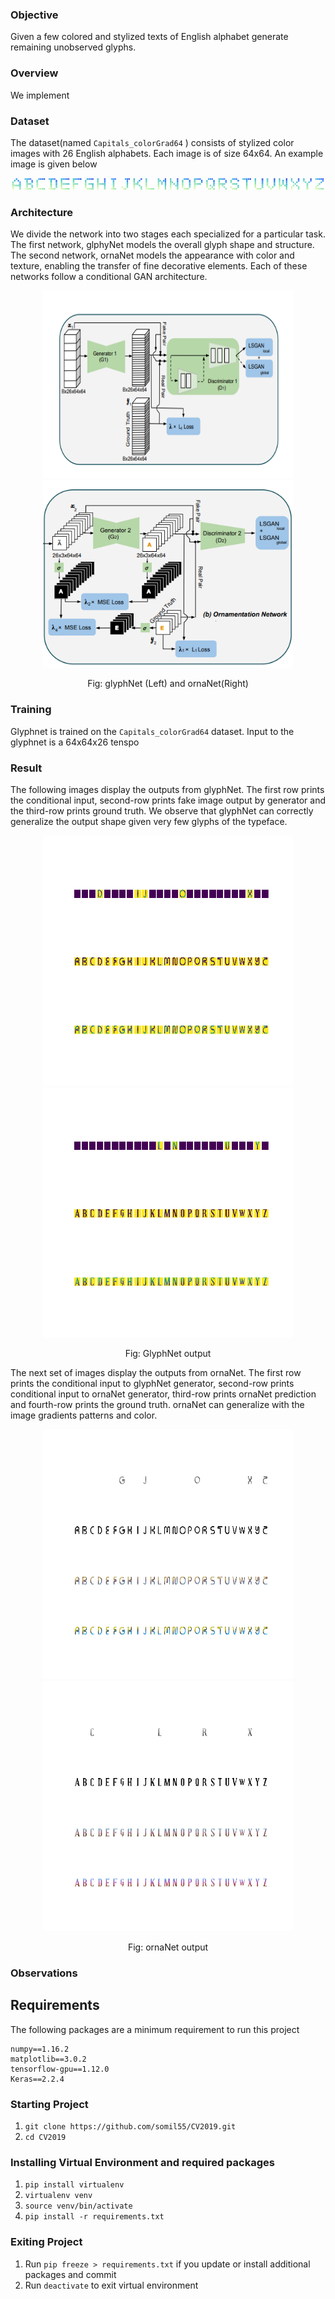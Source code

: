 ### Objective
Given a few colored and stylized texts of English alphabet generate remaining unobserved glyphs.  

### Overview
We implement 



### Dataset
The dataset(named `Capitals_colorGrad64` ) consists of stylized color images with 26 English alphabets. Each image is of size 64x64. An example image is given below
<p align='center'>
  <img src='./outputs/dataset/0.png' alt='input'/>
</p>

### Architecture
We divide the network into two stages each specialized for a particular task. The first network, glphyNet models the
overall glyph shape and structure. The second network, ornaNet models the appearance with color and texture, enabling the transfer of fine decorative elements. Each of these networks follow a conditional GAN architecture.   
<p align='center'>
  <img src='./architecture/glyphNet.png' alt='input' width="400" height="300"/>
  <img src='./architecture/ornaNet.png' alt='input' width="400" height="300"/>
</p>
<p align='center'>
    Fig: glyphNet (Left) and ornaNet(Right)  
</p>

### Training
Glyphnet is trained on the `Capitals_colorGrad64` dataset. Input to the glyphnet is a 64x64x26 tenspo  

### Result
The following images display the outputs from glyphNet. The first row prints the conditional input, second-row prints fake image output by generator and the third-row prints ground truth. We observe that glyphNet can correctly generalize the output shape given very few glyphs of the typeface.
<p align='center'>
  <img src='./outputs/glyphNet/1.png' alt='input' width="400" height="400"/>
  <img src='./outputs/glyphNet/10.png' alt='input' width="400" height="400"/>
</p>
<p align='center'>
    Fig: GlyphNet output  
</p>

The next set of images display the outputs from ornaNet. The first row prints the conditional input to glyphNet generator, second-row prints conditional input to ornaNet generator, third-row prints ornaNet prediction and fourth-row prints the ground truth. ornaNet can generalize with the image gradients patterns and color. 
<p align='center'>
  <img src='./outputs/ornaNet/1.png' alt='input' width="400" height="400"/>
  <img src='./outputs/ornaNet/10.png' alt='input' width="400" height="400"/>
</p>
<p align='center'>
    Fig: ornaNet output  
</p>

### Observations


## Requirements 
The following packages are a minimum requirement to run this project

```
numpy==1.16.2
matplotlib==3.0.2
tensorflow-gpu==1.12.0
Keras==2.2.4
```

### Starting Project
1. `git clone https://github.com/somil55/CV2019.git`
2. `cd CV2019`

### Installing Virtual Environment and required packages
1. `pip install virtualenv`
2. `virtualenv venv`
3. `source venv/bin/activate`
4. `pip install -r requirements.txt`

### Exiting Project
1. Run `pip freeze > requirements.txt` if you update or install additional packages and commit
2. Run `deactivate` to exit virtual environment
